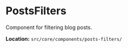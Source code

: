 # PostsFilters

Component for filtering blog posts.

**Location:** `src/core/components/posts-filters/`
